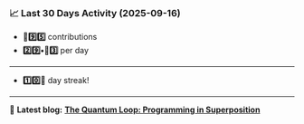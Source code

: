 <!--START_STATS-->
### 📈 Last 30 Days Activity (2025-09-16)  
- **🎱9️⃣5️⃣** contributions  
- **2️⃣9️⃣•🎱3️⃣** per day
---
- **1️⃣0️⃣🎱** day streak!
---
📝 **Latest blog:** [**The Quantum Loop: Programming in Superposition**](https://andriak.com/blog/quantum-loop)
<!--END_STATS-->
